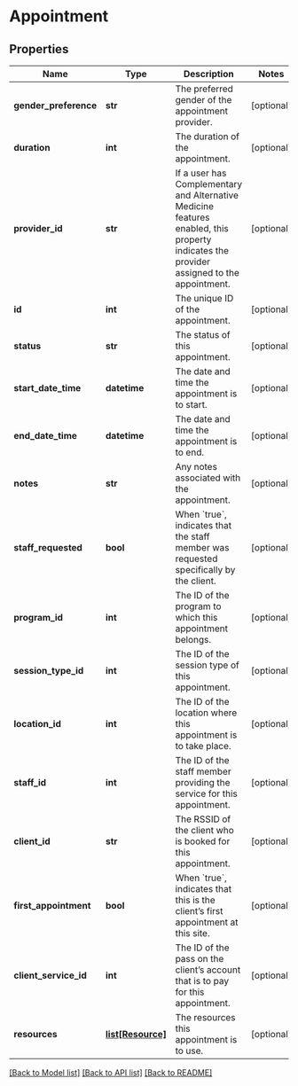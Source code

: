 # Appointment

## Properties
Name | Type | Description | Notes
------------ | ------------- | ------------- | -------------
**gender_preference** | **str** | The preferred gender of the appointment provider. | [optional] 
**duration** | **int** | The duration of the appointment. | [optional] 
**provider_id** | **str** | If a user has Complementary and Alternative Medicine features enabled, this property indicates the provider assigned to the appointment. | [optional] 
**id** | **int** | The unique ID of the appointment. | [optional] 
**status** | **str** | The status of this appointment. | [optional] 
**start_date_time** | **datetime** | The date and time the appointment is to start. | [optional] 
**end_date_time** | **datetime** | The date and time the appointment is to end. | [optional] 
**notes** | **str** | Any notes associated with the appointment. | [optional] 
**staff_requested** | **bool** | When &#x60;true&#x60;, indicates that the staff member was requested specifically by the client. | [optional] 
**program_id** | **int** | The ID of the program to which this appointment belongs. | [optional] 
**session_type_id** | **int** | The ID of the session type of this appointment. | [optional] 
**location_id** | **int** | The ID of the location where this appointment is to take place. | [optional] 
**staff_id** | **int** | The ID of the staff member providing the service for this appointment. | [optional] 
**client_id** | **str** | The RSSID of the client who is booked for this appointment. | [optional] 
**first_appointment** | **bool** | When &#x60;true&#x60;, indicates that this is the client’s first appointment at this site. | [optional] 
**client_service_id** | **int** | The ID of the pass on the client’s account that is to pay for this appointment. | [optional] 
**resources** | [**list[Resource]**](Resource.md) | The resources this appointment is to use. | [optional] 

[[Back to Model list]](../README.md#documentation-for-models) [[Back to API list]](../README.md#documentation-for-api-endpoints) [[Back to README]](../README.md)


